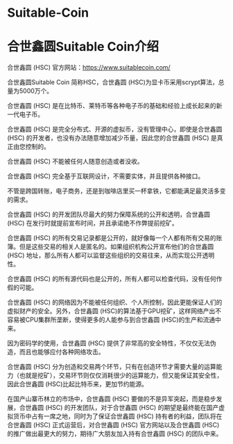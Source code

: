 # Suitable-Coin
合世鑫圆Suitable Coin介绍
========
合世鑫圆 (HSC) 官方网站：https://www.suitablecoin.com/


合世鑫圆Suitable Coin 简称HSC，合世鑫圆 (HSC)为显卡币采用scrypt算法，总量为5000万个。

合世鑫圆 (HSC) 是在比特币、莱特币等各种电子币的基础和经验上成长起来的新一代电子币。

合世鑫圆 (HSC) 是完全分布式、开源的虚拟币，没有管理中心，即使是合世鑫圆 (HSC) 的开发者，也没有办法随意增加减少币量，因此您的合世鑫圆 (HSC) 是真正由您控制的。

合世鑫圆 (HSC) 不能被任何人随意创造或者没收。

合世鑫圆 (HSC) 完全基于互联网设计，不需要实体，并且提供各种接口。

不管是跨国转账，电子商务，还是到咖啡店里买一杯拿铁，它都能满足最灵活多变的需求。

合世鑫圆 (HSC) 的开发团队尽最大的努力保障系统的公开和透明，合世鑫圆 (HSC) 在发行时就提前宣布时间，并且承诺绝不作弊提前挖矿。

合世鑫圆 (HSC) 的所有交易记录都是公开的，就好像每一个人都有所有交易的账簿。但是这些交易的相关人是匿名的。如果组织机构公开宣布他们的合世鑫圆 (HSC) 地址，那么所有人都可以监督这些组织的交易往来，从而实现公开透明性。

合世鑫圆 (HSC) 的所有源代码也是公开的，所有人都可以检查代码，没有任何作假的可能。

合世鑫圆 (HSC) 的网络因为不能被任何组织、个人所控制，因此更能保证人们的虚拟财产的安全。另外，合世鑫圆 (HSC)的算法基于GPU挖矿，这样网络产出不容易被CPU集群所垄断，使得更多的人能参与到合世鑫圆 (HSC)的生产和流通中来。

因为密码学的使用，合世鑫圆 (HSC) 提供了非常高的安全特性，不仅仅无法伪造，而且也能够应付各种网络攻击。

合世鑫圆 (HSC) 分为创造和交易两个环节，只有在创造环节才需要大量的运算能力（也就是挖矿），交易环节则仅仅消耗很少的运算能力，但又能保证其安全性，因此合世鑫圆 (HSC)比起比特币来，更加节约能源。

在国产山寨币林立的市场中，合世鑫圆 (HSC) 要做的不是异军突起，而是稳步发展，合世鑫圆 (HSC) 的开发团队，对于合世鑫圆 (HSC) 的期望是最终能在国产虚拟货币中占有一席之地，同时为了保证合世鑫圆 (HSC) 持有者的利益，团队将在合世鑫圆 (HSC) 正式运营后，对合世鑫圆 (HSC) 官方网站以及合世鑫圆 (HSC) 的推广做出最更大的努力，期待广大朋友加入持有合世鑫圆 (HSC) 的团队中来。


